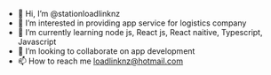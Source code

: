 - 👋 Hi, I’m @stationloadlinknz
- 👀 I’m interested in providing app service for logistics company
- 🌱 I’m currently learning node js, React js, React naitive, Typescript, Javascript
- 💞️ I’m looking to collaborate on app development
- 📫 How to reach me loadlinknz@hotmail.com

<!---
stationloadlinknz/stationloadlinknz is a ✨ special ✨ repository because its `README.md` (this file) appears on your GitHub profile.
You can click the Preview link to take a look at your changes.
--->
